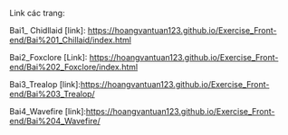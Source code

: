 Link các trang:

Bai1_ Chidllaid
[link]: https://hoangvantuan123.github.io/Exercise_Front-end/Bai%201_Chillaid/index.html

Bai2_Foxclore
[Link]: https://hoangvantuan123.github.io/Exercise_Front-end/Bai%202_Foxclore/index.html

Bai3_Trealop
[link]:https://hoangvantuan123.github.io/Exercise_Front-end/Bai%203_Trealop/

Bai4_Wavefire
[link]:https://hoangvantuan123.github.io/Exercise_Front-end/Bai%204_Wavefire/